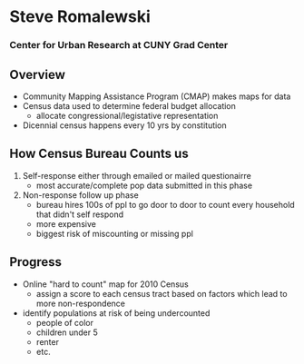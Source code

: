 # Steve Romalewski
### Center for Urban Research at CUNY Grad Center

## Overview
- Community Mapping Assistance Program (CMAP) makes maps for data 
- Census data used to determine federal budget allocation
    - allocate congressional/legistative representation 
- Dicennial census happens every 10 yrs by constitution

## How Census Bureau Counts us
1. Self-response either through emailed or mailed questionairre
    - most accurate/complete pop data submitted in this phase
1. Non-response follow up phase
    - bureau hires 100s of ppl to go door to door to count every household that didn't self respond 
    - more expensive
    - biggest risk of miscounting or missing ppl 

## Progress
- Online "hard to count" map for 2010 Census 
    - assign a score to each census tract based on factors which lead to more non-respondence 
- identify populations at risk of being undercounted
    - people of color
    - children under 5
    - renter
    - etc.
